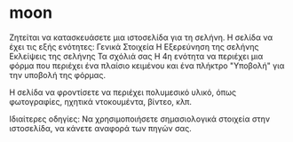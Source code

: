 # moon
Ζητείται να κατασκευάσετε μια ιστοσελίδα για τη σελήνη. Η σελίδα να έχει τις εξής ενότητες:
Γενικά Στοιχεία
Η Εξερεύνηση της σελήνης
Εκλείψεις της σελήνης
Τα σχόλιά σας
Η 4η ενότητα να περιέχει μια φόρμα που περιέχει ένα πλαίσιο κειμένου και ένα πλήκτρο "Υποβολή" για την υποβολή της φόρμας.

Η σελίδα να φροντίσετε να περιέχει πολυμεσικό υλικό, όπως φωτογραφίες, ηχητικά ντοκουμέντα, βίντεο, κλπ.

Ιδιαίτερες οδηγίες: Να χρησιμοποιήσετε σημασιολογικά στοιχεία στην ιστοσελίδα, να κάνετε αναφορά των πηγών σας.
